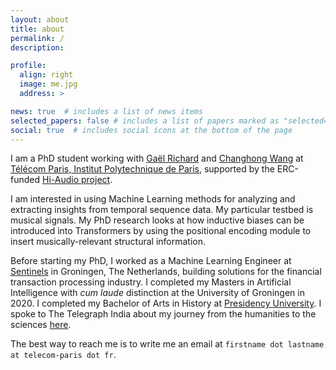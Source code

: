 ```yaml
---
layout: about
title: about
permalink: /
description:

profile:
  align: right
  image: me.jpg
  address: >

news: true  # includes a list of news items
selected_papers: false # includes a list of papers marked as "selected={true}"
social: true  # includes social icons at the bottom of the page
---
```


I am a PhD student working with [Gaël Richard](https://perso.telecom-paristech.fr/grichard/) and [Changhong Wang](https://changhongw.github.io/) at [Télécom Paris, Institut Polytechnique de Paris](https://www.ip-paris.fr/en), supported by the ERC-funded [Hi-Audio project](https://hi-audio.imt.fr/). 

I am interested in using Machine Learning methods for analyzing and extracting insights from temporal sequence data. My particular testbed is musical signals.
My PhD research looks at how inductive biases can be introduced into Transformers by using the positional encoding module to insert musically-relevant structural information.

Before starting my PhD, I worked as a Machine Learning Engineer at <a href="https://www.sentinels.ai/">Sentinels</a> in Groningen, The Netherlands, building solutions for the financial transaction processing industry. I completed my Masters in Artificial Intelligence with _cum laude_ distinction at the University of Groningen in 2020.
I completed my Bachelor of Arts in History at [Presidency University](https://presiuniv.ac.in/web/). I spoke to The Telegraph India about my journey from the humanities to the sciences [here](https://epaper.telegraphindia.com/imageview/450659/1893693/undefined.html).

The best way to reach me is to write me an email at `firstname dot lastname at telecom-paris dot fr`.